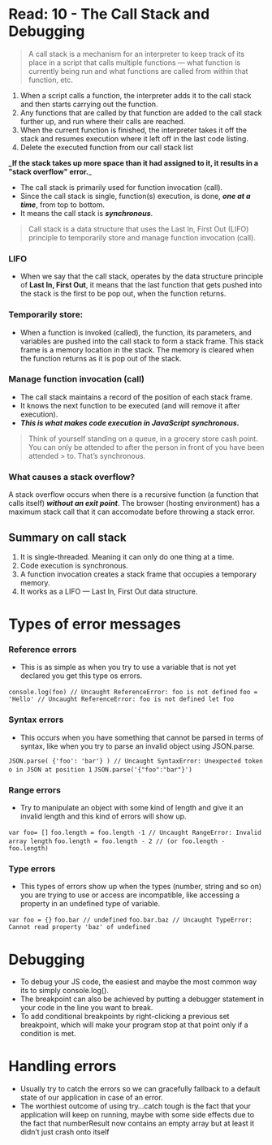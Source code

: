 # Read: 10 - The Call Stack and Debugging

> A call stack is a mechanism for an interpreter to keep track of its place in a script that calls multiple functions 
> — what function is currently being run and what functions are called from within that function, etc.

1. When a script calls a function, the interpreter adds it to the call stack and then starts carrying out the function.
1. Any functions that are called by that function are added to the call stack further up, and run where their calls are reached.
1. When the current function is finished, the interpreter takes it off the stack and resumes execution where it left off in the last code listing.
1. Delete the executed function from our call stack list


**_If the stack takes up more space than it had assigned to it, it results in a "stack overflow" error.**_

* The call stack is primarily used for function invocation (call). 
* Since the call stack is single, function(s) execution, is done, _**one at a time**_, from top to bottom. 
* It means the call stack is _**synchronous**_.

> Call stack is a data structure that uses the Last In, First Out (LIFO) principle to temporarily store and manage function invocation (call).

### LIFO
* When we say that the call stack, operates by the data structure principle of **Last In, First Out**, it means that the last function that gets pushed into the stack is the first to be pop out, when the function returns.

### Temporarily store: 
* When a function is invoked (called), the function, its parameters, and variables are pushed into the call stack to form a stack frame. This stack frame is a memory location in the stack. The memory is cleared when the function returns as it is pop out of the stack.

### Manage function invocation (call)
* The call stack maintains a record of the position of each stack frame. 
* It knows the next function to be executed (and will remove it after execution). 
* **_This is what makes code execution in JavaScript synchronous._**

> Think of yourself standing on a queue, in a grocery store cash point. You can only be attended to after the person in front of you have been attended > to. That’s synchronous.

### What causes a stack overflow?
A stack overflow occurs when there is a recursive function (a function that calls itself) **_without an exit point_**. The browser (hosting environment) has a maximum stack call that it can accomodate before throwing a stack error.

## Summary on call stack 

1. It is single-threaded. Meaning it can only do one thing at a time.
2. Code execution is synchronous.
3. A function invocation creates a stack frame that occupies a temporary memory.
4. It works as a LIFO — Last In, First Out data structure.

# Types of error messages

### Reference errors
* This is as simple as when you try to use a variable that is not yet declared you get this type os errors.

`console.log(foo) // Uncaught ReferenceError: foo is not defined`
`foo = 'Hello' // Uncaught ReferenceError: foo is not defined let foo`


### Syntax errors
* This occurs when you have something that cannot be parsed in terms of syntax, like when you try to parse an invalid object using JSON.parse.

`JSON.parse( {'foo': 'bar'} ) // Uncaught SyntaxError: Unexpected token o in JSON at position 1`
`JSON.parse('{"foo":"bar"}')`

### Range errors
* Try to manipulate an object with some kind of length and give it an invalid length and this kind of errors will show up.

`var foo= []`
`foo.length = foo.length -1 // Uncaught RangeError: Invalid array length`
`foo.length = foo.length - 2 // (or foo.length - foo.length)`

### Type errors
* This types of errors show up when the types (number, string and so on) you are trying to use or access are incompatible, like accessing a property in an undefined type of variable.

`var foo = {}`
`foo.bar // undefined`
`foo.bar.baz // Uncaught TypeError: Cannot read property 'baz' of undefined`

# Debugging

* To debug your JS code, the easiest and maybe the most common way its to simply console.log().
* The breakpoint can also be achieved by putting a debugger statement in your code in the line you want to break.
* To add conditional breakpoints by right-clicking a previous set breakpoint, which will make your program stop at that point only if a condition is met.

# Handling errors
* Usually try to catch the errors so we can gracefully fallback to a default state of our application in case of an error.
* The worthiest outcome of using try…catch tough is the fact that your application will keep on running, maybe with some side effects due to the fact that numberResult now contains an empty array but at least it didn’t just crash onto itself 